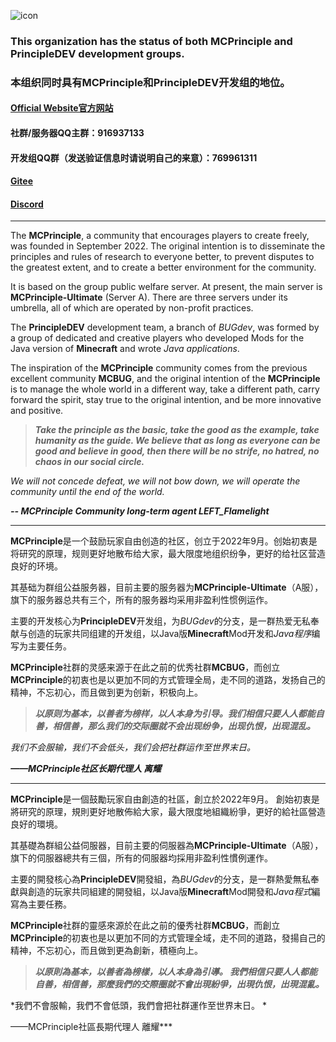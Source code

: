 ![icon](https://github.com/PrincipleCreativity/.github/blob/main/pictures/icon.png)

### This organization has the status of both MCPrinciple and PrincipleDEV development groups.  
### 本组织同时具有MCPrinciple和PrincipleDEV开发组的地位。  

#### [Official Website官方网站](http://www.mcprinciple.online/)
#### 社群/服务器QQ主群：916937133
#### 开发组QQ群（发送验证信息时请说明自己的来意）：769961311  
#### [Gitee](https://gitee.com/mcprinciple)
#### [Discord](https://discord.gg/Z5cxZ6WQ4f)

----

The **MCPrinciple**, a community that encourages players to create freely, was founded in September 2022. The original intention is to disseminate the principles and rules of research to everyone better, to prevent disputes to the greatest extent, and to create a better environment for the community.  

It is based on the group public welfare server. At present, the main server is **MCPrinciple-Ultimate** (Server A). There are three servers under its umbrella, all of which are operated by non-profit practices.  

The **PrincipleDEV** development team, a branch of *BUGdev*, was formed by a group of dedicated and creative players who developed Mods for the Java version of **Minecraft** and wrote *Java applications*.  

The inspiration of the **MCPrinciple** community comes from the previous excellent community **MCBUG**, and the original intention of the **MCPrinciple** is to manage the whole world in a different way, take a different path, carry forward the spirit, stay true to the original intention, and be more innovative and positive.  

> ***Take the principle as the basic, take the good as the example, take humanity as the guide. We believe that as long as everyone can be good and believe in good, then there will be no strife, no hatred, no chaos in our social circle.***  

*We will not concede defeat, we will not bow down, we will operate the community until the end of the world.*  


***-- MCPrinciple Community long-term agent LEFT_Flamelight***  

----

**MCPrinciple**是一个鼓励玩家自由创造的社区，创立于2022年9月。创始初衷是将研究的原理，规则更好地散布给大家，最大限度地组织纷争，更好的给社区营造良好的环境。  

其基础为群组公益服务器，目前主要的服务器为**MCPrinciple-Ultimate**（A服），旗下的服务器总共有三个，所有的服务器均采用非盈利性惯例运作。  

主要的开发核心为**PrincipleDEV**开发组，为*BUGdev*的分支，是一群热爱无私奉献与创造的玩家共同组建的开发组，以Java版**Minecraft**Mod开发和*Java程序*编写为主要任务。  

**MCPrinciple**社群的灵感来源于在此之前的优秀社群**MCBUG**，而创立**MCPrinciple**的初衷也是以更加不同的方式管理全局，走不同的道路，发扬自己的精神，不忘初心，而且做到更为创新，积极向上。  

> ***以原则为基本，以善者为榜样，以人本身为引导。我们相信只要人人都能自善，相信善，那么我们的交际圈就不会出现纷争，出现仇恨，出现混乱。*** 

*我们不会服输，我们不会低头，我们会把社群运作至世界末日。* 


***——MCPrinciple社区长期代理人 离耀***  

----

**MCPrinciple**是一個鼓勵玩家自由創造的社區，創立於2022年9月。 創始初衷是將研究的原理，規則更好地散佈給大家，最大限度地組織紛爭，更好的給社區營造良好的環境。  

其基礎為群組公益伺服器，目前主要的伺服器為**MCPrinciple-Ultimate**（A服），旗下的伺服器總共有三個，所有的伺服器均採用非盈利性慣例運作。  

主要的開發核心為**PrincipleDEV**開發組，為*BUGdev*的分支，是一群熱愛無私奉獻與創造的玩家共同組建的開發組，以Java版**Minecraft**Mod開發和*Java程式*編寫為主要任務。  

**MCPrinciple**社群的靈感來源於在此之前的優秀社群**MCBUG**，而創立**MCPrinciple**的初衷也是以更加不同的方式管理全域，走不同的道路，發揚自己的精神，不忘初心，而且做到更為創新，積極向上。  

> ***以原則為基本，以善者為榜樣，以人本身為引導。 我們相信只要人人都能自善，相信善，那麼我們的交際圈就不會出現紛爭，出現仇恨，出現混亂。***  

*我們不會服輸，我們不會低頭，我們會把社群運作至世界末日。 * 

——MCPrinciple社區長期代理人 離耀***  
